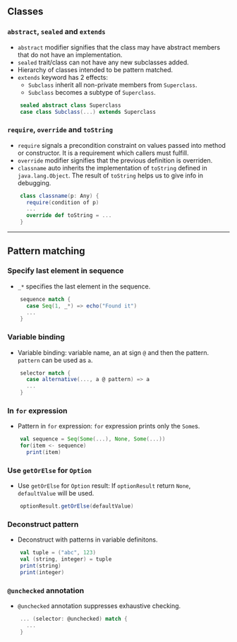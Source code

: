 ## Classes

### `abstract`, `sealed` and `extends`

- `abstract` modifier signifies that the class may have abstract members that do 
not have an implementation.
- `sealed` trait/class can not have any new subclasses added.
- Hierarchy of classes intended to be pattern matched.
- `extends` keyword has 2 effects: 
  - `Subclass` inherit all non-private members from `Superclass`.
  - `Subclass` becomes a subtype of `Superclass`.

```scala
    sealed abstract class Superclass
    case class Subclass(...) extends Superclass
```

### `require`, `override` and `toString`

- `require` signals a precondition constraint on values passed into method or 
constructor. It is a requirement which callers must fulfill.
- `override` modifier signifies that the previous definition is overriden.
- `classname` auto inherits the implementation of `toString` defined in 
`java.lang.Object`. The result of `toString` helps us to give info in debugging.  

```scala
    class classname(p: Any) {
      require(condition of p)
      ...
      override def toString = ...
    }
```
--------------------------------------------------------------------------------

## Pattern matching

### Specify last element in sequence

- `_*` specifies the last element in the sequence.

```scala
    sequence match {
      case Seq(1, _*) => echo("Found it")
      ...
    }
```

### Variable binding

- Variable binding: variable name, an at sign `@` and then the pattern. 
`pattern` can be used as `a`.

```scala
    selector match {
      case alternative(..., a @ pattern) => a
      ...
    }
```

### In `for` expression

- Pattern in `for` expression: `for` expression prints only the `Some`s.

```scala
    val sequence = Seq(Some(...), None, Some(...))
    for(item <- sequence)
      print(item)
```

### Use `getOrElse` for `Option`

- Use `getOrElse` for `Option` result: If `optionResult` return `None`, 
`defaultValue` will be used.

```scala
    optionResult.getOrElse(defaultValue)
```

### Deconstruct pattern

- Deconstruct with patterns in variable definitons.

```scala
    val tuple = ("abc", 123)
    val (string, integer) = tuple  
    print(string)
    print(integer)
```

### `@unchecked` annotation

- `@unchecked` annotation suppresses exhaustive checking.

```scala
    ... (selector: @unchecked) match {
      ...
    }
```
